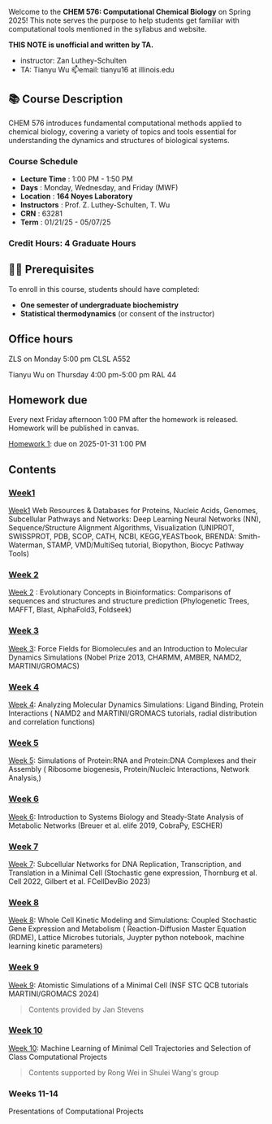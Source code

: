 
Welcome to the **CHEM 576: Computational Chemical Biology** on Spring 2025! 
This note serves the purpose to help students get familiar with computational tools mentioned in the syllabus and website.

**THIS NOTE is unofficial and written by TA.**

+ instructor: Zan Luthey-Schulten
+ TA: Tianyu Wu  📫email: tianyu16 at illinois.edu

## 📚 **Course Description**

CHEM 576 introduces fundamental computational methods applied to chemical biology, covering a variety of topics and tools essential for understanding the dynamics and structures of biological systems.

### **Course Schedule**

* **Lecture Time** : 1:00 PM - 1:50 PM
* **Days** : Monday, Wednesday, and Friday (MWF)
* **Location** : **164 Noyes Laboratory**
* **Instructors** : Prof. Z. Luthey-Schulten, T. Wu
* **CRN** : 63281
* **Term** : 01/21/25 - 05/07/25

### **Credit Hours:** 4 Graduate Hours

## 🧑‍🔬 **Prerequisites**

To enroll in this course, students should have completed:

* **One semester of undergraduate biochemistry**
* **Statistical thermodynamics** (or consent of the instructor)

## Office hours
ZLS on Monday 5:00 pm CLSL A552

Tianyu Wu on Thursday 4:00 pm-5:00 pm RAL 44

## Homework due
Every next Friday afternoon 1:00 PM after the homework is released. Homework will be published in canvas.  

[Homework 1](https://canvas.illinois.edu/courses/55672/assignments/1227842?module_item_id=4110948): due on 2025-01-31 1:00 PM 



## Contents

### [Week1](https://forxhunter.github.io/CHEM576/jekyll/2025-01-01-week1.html)

[Week1](https://forxhunter.github.io/CHEM576/jekyll/2025-01-01-week1.html)  Web Resources & Databases for Proteins, Nucleic Acids, Genomes, Subcellular Pathways
and Networks: Deep Learning Neural Networks (NN), Sequence/Structure Alignment Algorithms, Visualization (UNIPROT, SWISSPROT, PDB, SCOP, CATH, NCBI, KEGG,YEASTbook, BRENDA: Smith-Waterman, STAMP, VMD/MultiSeq tutorial, Biopython, Biocyc Pathway Tools)

### [Week 2](https://forxhunter.github.io/CHEM576/jekyll/2025-01-02-week2.html)

[Week 2](https://forxhunter.github.io/CHEM576/jekyll/2025-01-02-week2.html) : Evolutionary Concepts in Bioinformatics: Comparisons of sequences and structures and
structure prediction (Phylogenetic Trees, MAFFT, Blast, AlphaFold3, Foldseek)

### [Week 3](https://forxhunter.github.io/CHEM576/jekyll/2025-01-02-week3.html)

[Week 3](./subsections/week3.md): Force Fields for Biomolecules and an Introduction to Molecular Dynamics Simulations
(Nobel Prize 2013, CHARMM, AMBER, NAMD2, MARTINI/GROMACS)

### [Week 4](./subsections/week4.md)

[Week 4](./subsections/week4.md): Analyzing Molecular Dynamics Simulations: Ligand Binding, Protein Interactions
( NAMD2 and MARTINI/GROMACS tutorials, radial distribution and correlation functions)

### [Week 5](./subsections/week5.md)

[Week 5](./subsections/week5.md): Simulations of Protein:RNA and Protein:DNA Complexes and their Assembly
( Ribosome biogenesis, Protein/Nucleic Interactions, Network Analysis,)

### [Week 6](./subsections/week6.md)

[Week 6](./subsections/week6.md): Introduction to Systems Biology and Steady-State Analysis of Metabolic Networks
(Breuer et al. elife 2019, CobraPy, ESCHER)

### [Week 7](./subsections/week7.md)

[Week 7](./subsections/week7.md): Subcellular Networks for DNA Replication, Transcription, and Translation in a Minimal
Cell (Stochastic gene expression, Thornburg et al. Cell 2022, Gilbert et al. FCellDevBio 2023)

### [Week 8](./subsections/week8.md)

[Week 8](./subsections/week8.md): Whole Cell Kinetic Modeling and Simulations: Coupled Stochastic Gene Expression and
Metabolism ( Reaction-Diffusion Master Equation (RDME), Lattice Microbes tutorials, Juypter
python notebook, machine learning kinetic parameters)

### [Week 9](./subsections/week9.md)

[Week 9](./subsections/week9.md): Atomistic Simulations of a Minimal Cell (NSF STC QCB tutorials MARTINI/GROMACS
2024)

> Contents provided by Jan Stevens

### [Week 10](./subsections/week10.md)

[Week 10](./subsections/week10.md): Machine Learning of Minimal Cell Trajectories and Selection of Class Computational
Projects

> Contents supported by Rong Wei in Shulei Wang's group

### Weeks 11-14

Presentations of Computational Projects
